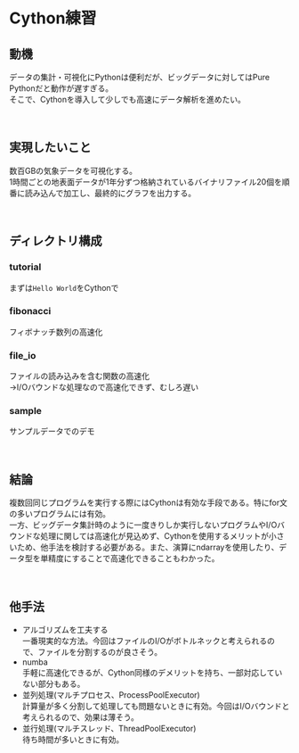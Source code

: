 # Cython練習
## 動機
データの集計・可視化にPythonは便利だが、ビッグデータに対してはPure Pythonだと動作が遅すぎる。  
そこで、Cythonを導入して少しでも高速にデータ解析を進めたい。

<br>

## 実現したいこと
数百GBの気象データを可視化する。  
1時間ごとの地表面データが1年分ずつ格納されているバイナリファイル20個を順番に読み込んで加工し、最終的にグラフを出力する。  

<br>

## ディレクトリ構成
### tutorial
まずは`Hello World`をCythonで

### fibonacci
フィボナッチ数列の高速化

### file_io
ファイルの読み込みを含む関数の高速化  
→I/Oバウンドな処理なので高速化できず、むしろ遅い

### sample
サンプルデータでのデモ  


<br>

## 結論
複数回同じプログラムを実行する際にはCythonは有効な手段である。特にfor文の多いプログラムには有効。  
一方、ビッグデータ集計時のように一度きりしか実行しないプログラムやI/Oバウンドな処理に関しては高速化が見込めず、Cythonを使用するメリットが小さいため、他手法を検討する必要がある。また、演算にndarrayを使用したり、データ型を単精度にすることで高速化できることもわかった。

<br>

## 他手法
- アルゴリズムを工夫する  
  一番現実的な方法。今回はファイルのI/Oがボトルネックと考えられるので、ファイルを分割するのが良さそう。
- numba  
  手軽に高速化できるが、Cython同様のデメリットを持ち、一部対応していない部分もある。
- 並列処理(マルチプロセス、ProcessPoolExecutor)  
  計算量が多く分割して処理しても問題ないときに有効。今回はI/Oバウンドと考えられるので、効果は薄そう。
- 並行処理(マルチスレッド、ThreadPoolExecutor)  
  待ち時間が多いときに有効。